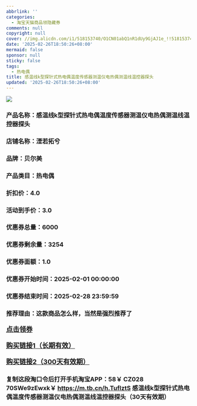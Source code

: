 ```yaml
---
abbrlink: ''
categories:
  - 淘宝天猫商品领隐藏券
comments: null
copyright: null
cover: //img.alicdn.com/i1/518153740/O1CN01abQ1nR1dUy9GjAJ1e_!!518153740.jpg
date: '2025-02-26T18:50:26+08:00'
mermaid: false
sponsor: null
sticky: false
tags:
  - 热电偶
title: 感温线k型探针式热电偶温度传感器测温仪电热偶测温线温控器探头
updated: '2025-02-26T18:50:26+08:00'
--- 
```


![](//img.alicdn.com/i1/518153740/O1CN01abQ1nR1dUy9GjAJ1e_!!518153740.jpg)

### 产品名称：感温线k型探针式热电偶温度传感器测温仪电热偶测温线温控器探头
### 店铺名称：湮若拓兮
### 品牌：贝尔美
### 产品类目：热电偶
### 折扣价：4.0
### 活动到手价：3.0
### 优惠券总量：6000
### 优惠券剩余量：3254
### 优惠券面额：1.0
### 优惠券开始时间：2025-02-01 00:00:00	
### 优惠券结束时间：2025-02-28 23:59:59	
### 推荐理由：这款商品怎么样，当然是强烈推荐了

<p style="font-size: 18px; font-weight: bold;">
  <a href="https://uland.taobao.com/coupon/edetail?e=xqx6fDH2NKKlhHvvyUNXZfh8CuWt5YH5OVuOuRD5gLJMmdsrkidbOUV9IBA4kmjLwX%2BB8VotyviLQI25NqlGZjJDvqCRG7M9NNXQrjWMT9yR68cQtqs%2Fgh8rAa0q1ZPjf%2Bmz2zZ%2FKxP0TcIixZTmmAcY88rbnPan2cFY6qAkBQtBJFJ%2BvjUN8rMEKXiZ9Ez5bGf9g9su5JtPc39vTzcAEdG%2BGKMwuFyvaDx4bJh%2FRqz63CJspjYZaskwIZqZ4SaN5xlOUsGpPwB97dyFKbu8yb86yndjwgGSE4lq7lA2nvVwy7cgGF%2BpAO4bxC%2B7zJfQiCpAJSP9%2Brk%3D&traceId=0b515d4517407227641888116d126c&union_lens=lensId%3AOPT%401740722778%400bab0c67_0dd3_1954b29b0be_9919%4001%40eyJmbG9vcklkIjo3MzM1NH0ie" target="_blank">点击领券</a>
</p>
<p style="font-size: 18px; font-weight: bold;">
  <a href="https://s.click.taobao.com/t?e=m%3D2%26s%3DaD5ho4Y%2F7J9w4vFB6t2Z2ueEDrYVVa64LKpWJ%2Bin0XLjf2vlNIV67uW8xal2bDKcFfrEfJ4hp2r3ID%2FV1RqsF4wnCJeELi4I%2FIEn%2BS1IjHAB0ghlTd7WlZVm%2FOAUUFw71qrpxiwMoCNxc1AtbZGVS%2Bs%2Fxs74BNUkPf2j1WV88YSMHuv7RoNv0YzeH%2FA0sTcbLt29djK%2FY15mKV%2FHb4B0OgEC7K%2F9FxCNxyNFbywTgToM0mWzOviar0SrhMNeAb3Lo5H05P%2BEaQWPgysBSxHfUOXVLEPDWL246TKTIwyRcClqqixZm56B%2FiGFCzYOOqAQ" target="_blank">购买链接1（长期有效）</a>
</p>
<p style="font-size: 18px; font-weight: bold;">
  <a href="https://s.click.taobao.com/ldGXVNs" target="_blank">购买链接2（300天有效期）</a>
</p>

### 复制这段淘口令后打开手机淘宝APP：58￥ CZ028 70SWe9zEwxk￥ https://m.tb.cn/h.TuflztS  感温线k型探针式热电偶温度传感器测温仪电热偶测温线温控器探头（30天有效期）
